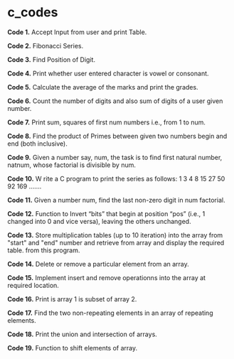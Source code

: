 # c_codes
**Code 1.** Accept Input from user and print Table.

**Code 2.** Fibonacci Series.

**Code 3.** Find Position of Digit.

**Code 4.** Print whether user entered character is vowel or consonant.

**Code 5.** Calculate the average of the marks and print the grades.

**Code 6.** Count the number of digits and also sum of digits of a user given number.
 
**Code 7.** Print sum, squares of first num numbers i.e., from 1 to num.

**Code 8.** Find the product of Primes between given two numbers begin and end (both inclusive).

**Code 9.** Given a number say, num, the task is to find first natural number, natnum, whose factorial is divisible by num.

**Code 10.** W rite a C program to print the series as follows: 1 3 4 8 15 27 50 92 169 …….

**Code 11.** Given a number num, find the last non-zero digit in num factorial.

**Code 12.** Function to Invert “bits” that begin at position “pos” (i.e., 1 changed into 0 and vice versa), leaving the others unchanged.

**Code 13.** Store multiplication tables (up to 10 iteration) into the array from "start" and "end" number and retrieve from array and display the required table.
from this program.

**Code 14.** Delete or remove a particular element from an array.

**Code 15.** Implement insert and remove operationns into the array at required location.

**Code 16.** Print is array 1 is subset of array 2.

**Code 17.** Find the two non-repeating elements in an array of repeating elements.

**Code 18.** Print the union and intersection of arrays.

**Code 19.** Function to shift elements of array.
